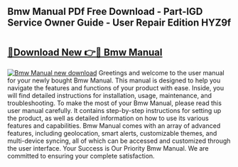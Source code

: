## Bmw Manual PDf Free Download - Part-lGD Service Owner Guide - User Repair Edition HYZ9f

# <h2><a href="http://bc37057.oget.top/?id=Bmw+Manual">🔗Download New 👉🔴 Bmw Manual</a></h2>

[![Bmw Manual new download](https://i.imgur.com/5g1atiW.png)](http://bc37057.oget.top/?id=Bmw+Manual)
Greetings and welcome to the user manual for your newly bought Bmw Manual. This manual is designed to help you navigate the features and functions of your product with ease. Inside, you will find detailed instructions for installation, usage, maintenance, and troubleshooting. To make the most of your Bmw Manual, please read this user manual carefully. It contains step-by-step instructions for setting up the product, as well as detailed information on how to use its various features and capabilities. Bmw Manual comes with an array of advanced features, including geolocation, smart alerts, customizable themes, and multi-device syncing, all of which can be accessed and customized through the user interface. Your Success is Our Priority Bmw Manual. We are committed to ensuring your complete satisfaction.
